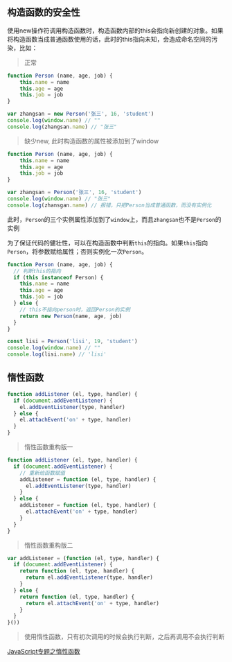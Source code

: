 ## 构造函数的安全性

使用new操作符调用构造函数时，构造函数内部的this会指向新创建的对象。如果将构造函数当成普通函数使用的话，此时的this指向未知，会造成命名空间的污染，比如：

> 正常

```js
function Person (name, age, job) {
    this.name = name
    this.age = age
    this.job = job
}

var zhangsan = new Person('张三', 16, 'student')
console.log(window.name) // ""
console.log(zhangsan.name) // "张三"
```
> 缺少new, 此时构造函数的属性被添加到了window

```js
function Person (name, age, job) {
    this.name = name
    this.age = age
    this.job = job
}

var zhangsan = Person('张三', 16, 'student')
console.log(window.name) // "张三"
console.log(zhansgan.name) // 报错，只把Person当成普通函数，而没有实例化
```

此时，`Person`的三个实例属性添加到了`window`上，而且`zhangsan`也不是`Person`的实例

为了保证代码的健壮性，可以在构造函数中判断`this`的指向。如果`this`指向`Person`，将参数赋给属性；否则实例化一次`Person`。

```js
function Person (name, age, job) {
  // 判断this的指向
  if (this instanceof Person) {
    this.name = name
    this.age = age
    this.job = job
  } else {
    // this不指向person时，返回Person的实例
    return new Person(name, age, job)
  }
}

const lisi = Person('lisi', 19, 'student')
console.log(window.name) // ""
console.log(lisi.name) // 'lisi'
```

## 惰性函数

```js
function addListener (el, type, handler) {
  if (document.addEventListener) {
    el.addEventListener(type, handler)
  } else {
    el.attachEvent('on' + type, handler)
  }
}
```

> 惰性函数重构版一

```js
function addListener (el, type, handler) {
  if (document.addEventListener) {
    // 重新给函数赋值
    addListener = function (el, type, handler) {
      el.addEventListener(type, handler)
    }
  } else {
    addListener = function (el, type, handler) {
      el.attachEvent('on' + type, handler)
    }
  }
}
```

> 惰性函数重构版二

```js
var addListener = (function (el, type, handler) {
  if (document.addEventListener) {
    return function (el, type, handler) {
      return el.addEventListener(type, handler)
    }
  } else {
    return function (el, type, handler) {
      return el.attachEvent('on' + type, handler)
    }
  }
}())
```

> 使用惰性函数，只有初次调用的时候会执行判断，之后再调用不会执行判断

[JavaScript专题之惰性函数](https://github.com/mqyqingfeng/Blog/issues/44)

